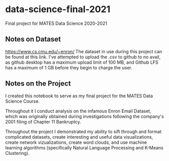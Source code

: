 # data-science-final-2021
Final project for MATES Data Science 2020-2021


## Notes on Dataset
https://www.cs.cmu.edu/~enron/
The dataset in use during this project can be found at this link. 
I've attempted to upload the .csv to github to no avail, as github desktop has a maximum upload limit of 100 MB, and Github LFS has a maximum of 1 GB before they begin to charge the user.

## Notes on the Project
I created this notebook to serve as my final project for the MATES Data Science Course.

Throughout it I conduct analysis on the infamous Enron Email Dataset, which was originally obtained during investigations following the company's 2001 filing of Chapter 11 Bankruptcy.

Throughout the project I demonstrated my ability to sift through and format complicated datasets, create interesting and useful data visualizations, create network vizualizations, create word clouds, and use machine learning algorithms (specifically Natural Language Processing and K-Means Clustering).
